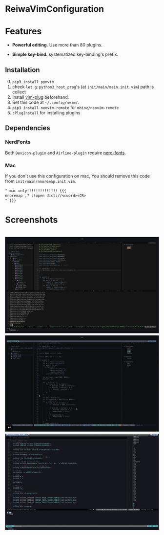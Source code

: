 # ReiwaVimConfiguration

# Features

- **Powerful editing.** Use more than 80 plugins.

- **Simple key-bind.** systematized key-binding's prefix.

## Installation

0. ``pip3 install pynvim``
1. check ``let g:python3_host_prog``'s (at ``init/main/main.init.vim``) path is collect
2. Install [vim-plug](https://github.com/junegunn/vim-plug/releases) beforehand.
3. Set this code at ``~/.config/nvim/``.
4. ``pip3 install neovim-remote`` for ``mhinz/neovim-remote``
5. ``:PlugInstall`` for installing plugins

## Dependencies

### NerdFonts

Both ``Devicon-plugin`` and ``Airline-plugin`` require [nerd-fonts](https://github.com/ryanoasis/nerd-fonts).

### Mac

 If you don't use this configuration on mac, You should remove this code from ``init/main/nnoremap.init.vim``.

 ```nnoremap.init.vim
 " mac only!!!!!!!!!!!!!! {{{
 nnoremap ,? :!open dict://<cword><CR>
 " }}}
 ```

# Screenshots

<h1 align="center">
  <img src="images/ex01.png" alt="pic" />
  <img src="images/ex02.gif" alt="pic" />
  <img src="images/ex03.png" alt="pic" />
</h1>

